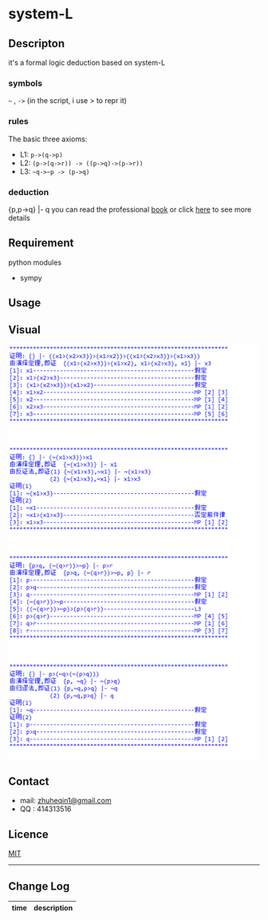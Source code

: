 # system-L

## Descripton
it's a formal logic deduction based on system-L
### symbols
`~` , `->`  (in the script, i use > to repr it)
### rules
The basic three axioms:
* L1: `p->(q->p)`
* L2: `(p->(q->r)) -> ((p->q)->(p->r))`
* L3: `~q->~p -> (p->q)`

### deduction
{p,p->q} |- q
you can read the professional [book](src/mathematical-logic.pdf)
or click [here](https://en.wikipedia.org/wiki/Mathematical_logic) to see more details 


## Requirement
python modules
* sympy

## Usage
## Visual
![](src/sys-L.png)
## Contact
* mail: zhuheqin1@gmail.com
* QQ  : 414313516

## Licence
[MIT](LICENCE-MIT.txt)

---

## Change Log
time | description
  :-:|:-:
